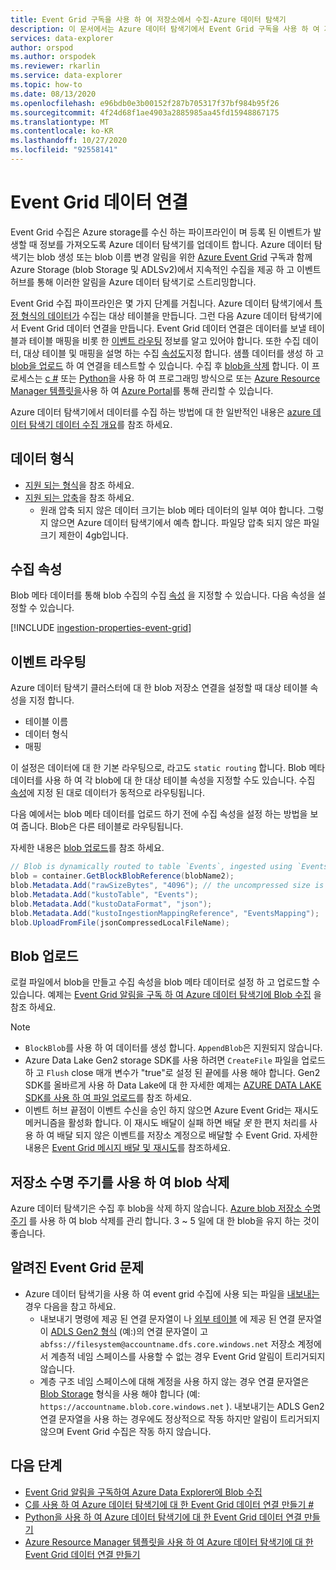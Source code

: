 ```yaml
---
title: Event Grid 구독을 사용 하 여 저장소에서 수집-Azure 데이터 탐색기
description: 이 문서에서는 Azure 데이터 탐색기에서 Event Grid 구독을 사용 하 여 저장소에서 수집 하는 방법을 설명 합니다.
services: data-explorer
author: orspod
ms.author: orspodek
ms.reviewer: rkarlin
ms.service: data-explorer
ms.topic: how-to
ms.date: 08/13/2020
ms.openlocfilehash: e96bdb0e3b00152f287b705317f37bf984b95f26
ms.sourcegitcommit: 4f24d68f1ae4903a2885985aa45fd15948867175
ms.translationtype: MT
ms.contentlocale: ko-KR
ms.lasthandoff: 10/27/2020
ms.locfileid: "92558141"
---
```

# <a name="event-grid-data-connection"></a>Event Grid 데이터 연결

Event Grid 수집은 Azure storage를 수신 하는 파이프라인이 며 등록 된 이벤트가 발생할 때 정보를 가져오도록 Azure 데이터 탐색기를 업데이트 합니다. Azure 데이터 탐색기는 blob 생성 또는 blob 이름 변경 알림을 위한 [Azure Event Grid](/azure/event-grid/overview) 구독과 함께 Azure Storage (blob Storage 및 ADLSv2)에서 지속적인 수집을 제공 하 고 이벤트 허브를 통해 이러한 알림을 Azure 데이터 탐색기로 스트리밍합니다.

Event Grid 수집 파이프라인은 몇 가지 단계를 거칩니다. Azure 데이터 탐색기에서 [특정 형식의 데이터가](#data-format) 수집는 대상 테이블을 만듭니다. 그런 다음 Azure 데이터 탐색기에서 Event Grid 데이터 연결을 만듭니다. Event Grid 데이터 연결은 데이터를 보낼 테이블과 테이블 매핑을 비롯 한 [이벤트 라우팅](#events-routing) 정보를 알고 있어야 합니다. 또한 수집 데이터, 대상 테이블 및 매핑을 설명 하는 수집 [속성도](#ingestion-properties)지정 합니다. 샘플 데이터를 생성 하 고 [blob을 업로드](#upload-blobs) 하 여 연결을 테스트할 수 있습니다. 수집 후 [blob을 삭제](#delete-blobs-using-storage-lifecycle) 합니다. 이 프로세스는 [c #](data-connection-event-grid-csharp.md) 또는 [Python](data-connection-event-grid-python.md)을 사용 하 여 프로그래밍 방식으로 또는 [Azure Resource Manager 템플릿을](data-connection-event-grid-resource-manager.md)사용 하 여 [Azure Portal](ingest-data-event-grid.md)를 통해 관리할 수 있습니다.

Azure 데이터 탐색기에서 데이터를 수집 하는 방법에 대 한 일반적인 내용은 [azure 데이터 탐색기 데이터 수집 개요](ingest-data-overview.md)를 참조 하세요.

## <a name="data-format"></a>데이터 형식

* [지원 되는 형식](ingestion-supported-formats.md)을 참조 하세요.
* [지원 되는 압축](ingestion-supported-formats.md#supported-data-compression-formats)을 참조 하세요.
    * 원래 압축 되지 않은 데이터 크기는 blob 메타 데이터의 일부 여야 합니다. 그렇지 않으면 Azure 데이터 탐색기에서 예측 합니다. 파일당 압축 되지 않은 파일 크기 제한이 4gb입니다.

## <a name="ingestion-properties"></a>수집 속성

Blob 메타 데이터를 통해 blob 수집의 수집 [속성](ingestion-properties.md) 을 지정할 수 있습니다.
다음 속성을 설정할 수 있습니다.

[!INCLUDE [ingestion-properties-event-grid](includes/ingestion-properties-event-grid.md)]

## <a name="events-routing"></a>이벤트 라우팅

Azure 데이터 탐색기 클러스터에 대 한 blob 저장소 연결을 설정할 때 대상 테이블 속성을 지정 합니다.
* 테이블 이름
* 데이터 형식
* 매핑

이 설정은 데이터에 대 한 기본 라우팅으로, 라고도 `static routing` 합니다.
Blob 메타 데이터를 사용 하 여 각 blob에 대 한 대상 테이블 속성을 지정할 수도 있습니다. 수집 [속성](#ingestion-properties)에 지정 된 대로 데이터가 동적으로 라우팅됩니다.

다음 예에서는 blob 메타 데이터를 업로드 하기 전에 수집 속성을 설정 하는 방법을 보여 줍니다. Blob은 다른 테이블로 라우팅됩니다.

자세한 내용은 [blob 업로드](#upload-blobs)를 참조 하세요.

```csharp
// Blob is dynamically routed to table `Events`, ingested using `EventsMapping` data mapping
blob = container.GetBlockBlobReference(blobName2);
blob.Metadata.Add("rawSizeBytes", "4096‬"); // the uncompressed size is 4096 bytes
blob.Metadata.Add("kustoTable", "Events");
blob.Metadata.Add("kustoDataFormat", "json");
blob.Metadata.Add("kustoIngestionMappingReference", "EventsMapping");
blob.UploadFromFile(jsonCompressedLocalFileName);
```

## <a name="upload-blobs"></a>Blob 업로드

로컬 파일에서 blob을 만들고 수집 속성을 blob 메타 데이터로 설정 하 고 업로드할 수 있습니다. 예제는 [Event Grid 알림을 구독 하 여 Azure 데이터 탐색기에 Blob 수집](ingest-data-event-grid.md#generate-sample-data) 을 참조 하세요.

> [!NOTE]
> * `BlockBlob`를 사용 하 여 데이터를 생성 합니다. `AppendBlob`은 지원되지 않습니다.
> * Azure Data Lake Gen2 storage SDK를 사용 하려면 `CreateFile` 파일을 업로드 하 고 `Flush` close 매개 변수가 "true"로 설정 된 끝에를 사용 해야 합니다.
> Gen2 SDK를 올바르게 사용 하 Data Lake에 대 한 자세한 예제는 [AZURE DATA LAKE SDK를 사용 하 여 파일 업로드](data-connection-event-grid-csharp.md#upload-file-using-azure-data-lake-sdk)를 참조 하세요.
> * 이벤트 허브 끝점이 이벤트 수신을 승인 하지 않으면 Azure Event Grid는 재시도 메커니즘을 활성화 합니다. 이 재시도 배달이 실패 하면 배달 *못* 한 편지 처리를 사용 하 여 배달 되지 않은 이벤트를 저장소 계정으로 배달할 수 Event Grid. 자세한 내용은 [Event Grid 메시지 배달 및 재시도](/azure/event-grid/delivery-and-retry#retry-schedule-and-duration)를 참조하세요.

## <a name="delete-blobs-using-storage-lifecycle"></a>저장소 수명 주기를 사용 하 여 blob 삭제

Azure 데이터 탐색기은 수집 후 blob을 삭제 하지 않습니다. [Azure blob 저장소 수명 주기](/azure/storage/blobs/storage-lifecycle-management-concepts?tabs=azure-portal) 를 사용 하 여 blob 삭제를 관리 합니다. 3 ~ 5 일에 대 한 blob을 유지 하는 것이 좋습니다.

## <a name="known-event-grid-issues"></a>알려진 Event Grid 문제

* Azure 데이터 탐색기을 사용 하 여 event grid 수집에 사용 되는 파일을 [내보내는](kusto/management/data-export/export-data-to-storage.md) 경우 다음을 참고 하세요. 
    * 내보내기 명령에 제공 된 연결 문자열이 나 [외부 테이블](kusto/management/data-export/export-data-to-an-external-table.md) 에 제공 된 연결 문자열이 [ADLS Gen2 형식](kusto/api/connection-strings/storage.md#azure-data-lake-store) (예:)의 연결 문자열이 고 `abfss://filesystem@accountname.dfs.core.windows.net` 저장소 계정에서 계층적 네임 스페이스를 사용할 수 없는 경우 Event Grid 알림이 트리거되지 않습니다.
    * 계층 구조 네임 스페이스에 대해 계정을 사용 하지 않는 경우 연결 문자열은 [Blob Storage](kusto/api/connection-strings/storage.md#azure-storage-blob) 형식을 사용 해야 합니다 (예: `https://accountname.blob.core.windows.net` ). 내보내기는 ADLS Gen2 연결 문자열을 사용 하는 경우에도 정상적으로 작동 하지만 알림이 트리거되지 않으며 Event Grid 수집은 작동 하지 않습니다.

## <a name="next-steps"></a>다음 단계

* [Event Grid 알림을 구독하여 Azure Data Explorer에 Blob 수집](ingest-data-event-grid.md)
* [C를 사용 하 여 Azure 데이터 탐색기에 대 한 Event Grid 데이터 연결 만들기 #](data-connection-event-grid-csharp.md)
* [Python을 사용 하 여 Azure 데이터 탐색기에 대 한 Event Grid 데이터 연결 만들기](data-connection-event-grid-python.md)
* [Azure Resource Manager 템플릿을 사용 하 여 Azure 데이터 탐색기에 대 한 Event Grid 데이터 연결 만들기](data-connection-event-grid-resource-manager.md)
